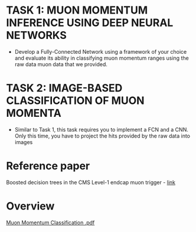 # TASK 1:  MUON MOMENTUM INFERENCE USING DEEP NEURAL NETWORKS
* Develop a Fully-Connected Network using a framework of your choice and evaluate its ability in classifying muon momentum ranges using the raw data muon data that we provided. 
# TASK 2:  IMAGE-BASED CLASSIFICATION OF MUON MOMENTA
* Similar to Task 1, this task requires you to implement a FCN and a CNN. Only this time, you have to project the hits provided by the raw data into images
# Reference paper
Boosted decision trees in the CMS Level-1 endcap muon trigger - [link](https://pos.sissa.it/313/143/pdf)

# Overview
[Muon Momentum Classification .pdf](https://github.com/ipsita-praharaj/Muon-Momentum-Classification/files/7317062/Muon.Momentum.Classification.pdf)
